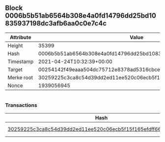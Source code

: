 ## Block 0006b5b51ab6564b308e4a0fd14796dd25bd10835937198dc3afb6aa0c0e7c4c

Attribute | Value
--- | ---
Height | 35399
Hash | 0006b5b51ab6564b308e4a0fd14796dd25bd10835937198dc3afb6aa0c0e7c4c
Timestamp | 2021-04-24T10:32:39+00:00
Target | 00254142f49eaaa504dc75712e8378ad5316cbcead634704b3734b6271167cc4
Merke root | 30259225c3ca8c54d39dd2ed11ee520c06ecb5f15f165efdff66bfd3e3fa2979
Nonce | 1939056945

```

```

### Transactions

Hash | Amount
--- | ---
[30259225c3ca8c54d39dd2ed11ee520c06ecb5f15f165efdff66bfd3e3fa2979](30259225c3ca8c54d39dd2ed11ee520c06ecb5f15f165efdff66bfd3e3fa2979.md) | 10.00000000 SKEPTI 
